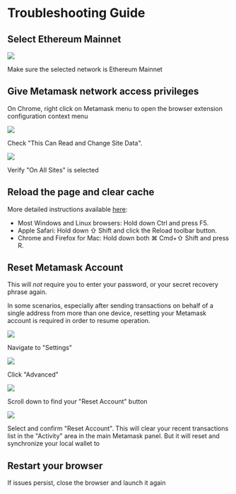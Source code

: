 # Troubleshooting Guide

## Select Ethereum Mainnet
![](screenshots/select_mainnet.png)

Make sure the selected network is Ethereum Mainnet

## Give Metamask network access privileges
On Chrome, right click on Metamask menu to open the browser extension configuration context menu

![](screenshots/network_permissions_1.png)

Check "This Can Read and Change Site Data".

![](screenshots/network_permissions_2.png)

Verify "On All Sites" is selected

## Reload the page and clear cache

More detailed instructions available [here](https://en.wikipedia.org/wiki/Wikipedia:Bypass_your_cache): 

- Most Windows and Linux browsers: Hold down Ctrl and press F5. 
- Apple Safari: Hold down ⇧ Shift and click the Reload toolbar button. 
- Chrome and Firefox for Mac: Hold down both ⌘ Cmd+⇧ Shift and press R.

## Reset Metamask Account

This will *not* require you to enter your password, or your secret recovery phrase again. 

In some scenarios, especially after sending transactions on behalf of a single address from more than one device, resetting your Metamask account is required in order to resume operation. 

![](screenshots/reset_account_1.png)

Navigate to "Settings"

![](screenshots/reset_account_2.png)

Click "Advanced"

![](screenshots/reset_account_3.png)

Scroll down to find your "Reset Account" button

![](screenshots/reset_account_4.png)

Select and confirm "Reset Account". This will clear your recent transactions list in the "Activity" area in the main Metamask panel. But it will reset and synchronize your local wallet to 

## Restart your browser

If issues persist, close the browser and launch it again
